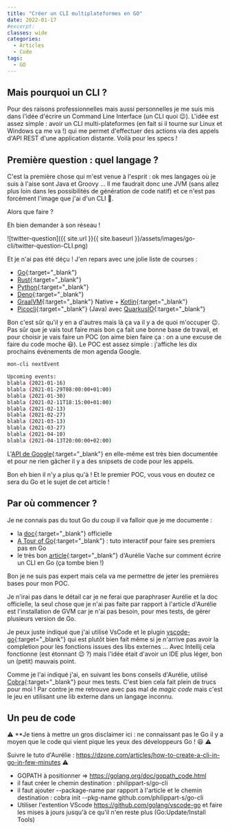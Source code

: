 ```yaml
---
title: "Créer un CLI multiplateformes en GO"
date: 2022-01-17
#excerpt: 
classes: wide
categories:
  - Articles
  - Code
tags:
  - GO
---
```

## Mais pourquoi un CLI ?
Pour des raisons professionnelles mais aussi personnelles je me suis mis dans l'idée d'écrire un Command Line Interface (un CLI quoi :wink:).
L'idée est assez simple : avoir un CLI multi-plateformes (en fait si il tourne sur Linux et Windows ça me va !) qui me permet d'effectuer des actions via des appels d'API REST d'une application distante.
Voilà pour les specs !

## Première question : quel langage ?
C'est la première chose qui m'est venue à l'esprit : ok mes langages où je suis à l'aise sont Java et Groovy ... 
Il me faudrait donc une JVM (sans allez plus loin dans les possibilités de génération de code natif) et ce n'est pas forcément l'image que j'ai d'un CLI :thinking:.

Alors que faire ? 

Eh bien demander à son réseau !

![twitter-question]({{ site.url }}{{ site.baseurl }}/assets/images/go-cli/twitter-question-CLI.png)

Et je n'ai pas été déçu ! J'en repars avec une jolie liste de courses : 
 - [Go](http://golang.org/){:target="_blank"}
 - [Rust](https://www.rust-lang.org/){:target="_blank"}
 - [Python](https://www.python.org/){:target="_blank"}
 - [Deno](https://deno.land/){:target="_blank"}
 - [GraalVM](https://www.graalvm.org/){:target="_blank"} Native + [Kotlin](https://kotlinlang.org/){:target="_blank"}
 - [Picocli](https://picocli.info/){:target="_blank"} (Java) avec [QuarkusIO](https://quarkus.io/){:target="_blank"}

Bon c'est sûr qu'il y en a d'autres mais là ça va il y a de quoi m'occuper :wink:. Pas sûr que je vais tout faire mais bon ça fait une bonne base de travail, et pour choisir je vais faire un POC (on aime bien faire ça : on a une excuse de faire du code moche :laughing:).
Le POC est assez simple : j'affiche les dix prochains événements de mon agenda Google.

```bash
mon-cli nextEvent

Upcoming events:
blabla (2021-01-16)
blabla (2021-01-29T08:00:00+01:00)
blabla (2021-01-30)
blabla (2021-02-11T18:15:00+01:00)
blabla (2021-02-13)
blabla (2021-02-27)
blabla (2021-03-13)
blabla (2021-03-27)
blabla (2021-04-10)
blabla (2021-04-13T20:00:00+02:00)
```
L'[API de Google](https://developers.google.com/calendar/){:target="_blank"} en elle-même est très bien documentée et pour ne rien gâcher il y a des snipsets de code pour les appels.

Bon eh bien il n'y a plus qu'à ! Et le premier POC, vous vous en doutez ce sera du Go et le sujet de cet article !

## Par où commencer ?
Je ne connais pas du tout Go du coup il va falloir que je me documente : 
 - la [doc](https://golang.org/){:target="_blank"} officielle
 - [A Tour of Go](https://tour.golang.org/welcome/1){:target="_blank"} : tuto interactif pour faire ses premiers pas en Go
 - le très bon [article](https://dzone.com/articles/how-to-create-a-cli-in-go-in-few-minutes){:target="_blank"} d'Aurélie Vache sur comment écrire un CLI en Go (ça tombe bien !)

Bon je ne suis pas expert mais cela va me permettre de jeter les premières bases pour mon POC.

Je n'irai pas dans le détail car je ne ferai que paraphraser Aurélie et la doc officielle, la seul chose que je n'ai pas faite par rapport à l'article d'Aurélie est l'installation de GVM car je n'ai pas besoin, pour mes tests, de gérer plusieurs version de Go.

Je peux juste indiqué que j'ai utilisé VsCode et le plugin [vscode-go](https://github.com/golang/vscode-go){:target="_blank"} qui est plutôt bien fait même si je n'arrive pas avoir la completion pour les fonctions issues des libs externes ... Avec Intellij cela fonctionne (est étonnant :wink: ?) mais l'idée était d'avoir un IDE plus léger, bon un (petit) mauvais point.

Comme je l'ai indiqué j'ai, en suivant les bons conseils d'Aurélie, utilisé [Cobra](https://github.com/spf13/cobra){:target="_blank"} pour mes tests. C'est bien cela fait plein de trucs pour moi ! Par contre je me retrouve avec pas mal de *magic code* mais c'est le jeu en utilisant une lib externe dans un langage inconnu.

## Un peu de code
:warning: **Je tiens à mettre un gros disclaimer ici : ne connaissant pas le Go il y a moyen que le code qui vient pique les yeux des développeurs Go ! :laughing: :warning: 










Suivre le tuto d'Aurélie : https://dzone.com/articles/how-to-create-a-cli-in-go-in-few-minutes
:warning:
 - GOPATH à positionner => https://golang.org/doc/gopath_code.html
 - il faut créer le chemin destination : philippart-s/go-cli
 - il faut ajouter --package-name par rapport à l'article et le chemin destination : cobra init --pkg-name github.com/philippart-s/go-cli
 - Utiliser l'extention VScode https://github.com/golang/vscode-go et faire les mises à jours jusqu'à ce qu'il n'en reste plus (Go:Update/Install Tools)


